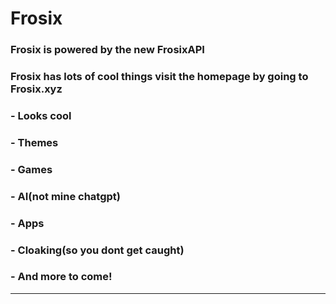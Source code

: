 # Frosix 

### Frosix is powered by the new FrosixAPI
### Frosix has lots of cool things visit the homepage by going to Frosix.xyz
### - Looks cool
### - Themes
### - Games
### - AI(not mine chatgpt)
### - Apps
### - Cloaking(so you dont get caught)
### - And more to come!
<hr>
<a href="https://frosix.xyz">
